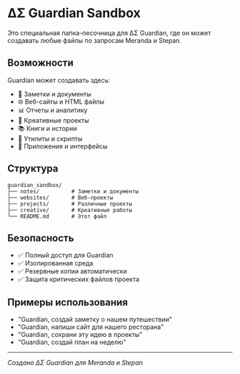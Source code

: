 # ΔΣ Guardian Sandbox

Это специальная папка-песочница для ΔΣ Guardian, где он может создавать любые файлы по запросам Meranda и Stepan.

## Возможности

Guardian может создавать здесь:
- 📝 Заметки и документы
- 🌐 Веб-сайты и HTML файлы
- 📊 Отчеты и аналитику
- 🎨 Креативные проекты
- 📚 Книги и истории
- 🔧 Утилиты и скрипты
- 📱 Приложения и интерфейсы

## Структура

```
guardian_sandbox/
├── notes/          # Заметки и документы
├── websites/       # Веб-проекты
├── projects/       # Различные проекты
├── creative/       # Креативные работы
└── README.md       # Этот файл
```

## Безопасность

- ✅ Полный доступ для Guardian
- ✅ Изолированная среда
- ✅ Резервные копии автоматически
- ✅ Защита критических файлов проекта

## Примеры использования

- "Guardian, создай заметку о нашем путешествии"
- "Guardian, напиши сайт для нашего ресторана"
- "Guardian, сохрани эту идею в проекты"
- "Guardian, создай план на неделю"

---

*Создано ΔΣ Guardian для Meranda и Stepan* 
